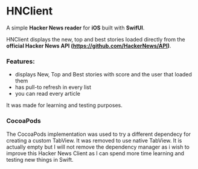 # HNClient

A simple **Hacker News reader** for **iOS** built with **SwifUI**.

HNClient displays the new, top and best stories loaded directly from the **official Hacker News API (https://github.com/HackerNews/API)**.

### Features:
- displays New, Top and Best stories with score and the user that loaded them 
- has pull-to refresh in every list
- you can read every article

It was made for learning and testing purposes.

### CocoaPods
The CocoaPods implementation was used to try a different dependecy for creating a custom TabView. It was removed to use native TabView. It is actually empty but I will not remove the dependency manager as i wish to improve this Hacker News Client as I can spend more time learning and testing new things in Swift. 
